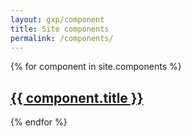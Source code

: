 ```yaml
---
layout: gxp/component
title: Site components
permalink: /components/
---
```

{% for component in site.components %}
<article data-tags="{{ component.tags }}">
<h1><a href="{{component.url}}">{{ component.title }}</a></h1>
</article>
{% endfor %}

